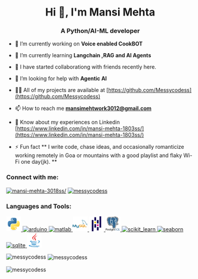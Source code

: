 <h1 align="center">Hi 👋, I'm Mansi Mehta</h1>
<h3 align="center">A Python/AI-ML developer</h3>

- 🔭 I’m currently working on **Voice enabled CookBOT**

- 🌱 I’m currently learning **Langchain ,RAG and AI Agents**

- 👯 I have started collaborationg with friends recently here.

- 🤝 I’m looking for help with **Agentic AI**

- 👨‍💻 All of my projects are available at [https://github.com/Messycodess](https://github.com/Messycodess)

- 📫 How to reach me **mansimehtwork3012@gmail.com**

- 📄 Know about my experiences on Linkedin [https://www.linkedin.com/in/mansi-mehta-1803ss/](https://www.linkedin.com/in/mansi-mehta-1803ss/)

- ⚡ Fun fact ** I write code, chase ideas, and occasionally romanticize working remotely in Goa or mountains with a good playlist and flaky Wi-Fi one day(jk). **

<h3 align="left">Connect with me:</h3>
<p align="left">
<a href="https://linkedin.com/in/mansi-mehta-1803ss/" target="blank"><img align="center" src="https://raw.githubusercontent.com/rahuldkjain/github-profile-readme-generator/master/src/images/icons/Social/linked-in-alt.svg" alt="mansi-mehta-3018ss/" height="30" width="40" /></a>
<a href="https://www.leetcode.com/messycodess" target="blank"><img align="center" src="https://raw.githubusercontent.com/rahuldkjain/github-profile-readme-generator/master/src/images/icons/Social/leet-code.svg" alt="messycodess" height="30" width="40" /></a>
</p>

<h3 align="left">Languages and Tools:</h3>
<p align="left"><a href="https://www.python.org" target="_blank" rel="noreferrer"> <img src="https://raw.githubusercontent.com/devicons/devicon/master/icons/python/python-original.svg" alt="python" width="40" height="40"/> </a> <a href="https://www.arduino.cc/" target="_blank" rel="noreferrer"> <img src="https://cdn.worldvectorlogo.com/logos/arduino-1.svg" alt="arduino" width="40" height="40"/> </a>   <a href="https://www.mathworks.com/" target="_blank" rel="noreferrer"> <img src="https://upload.wikimedia.org/wikipedia/commons/2/21/Matlab_Logo.png" alt="matlab" width="40" height="40"/> </a> <a href="https://www.mysql.com/" target="_blank" rel="noreferrer"> <img src="https://raw.githubusercontent.com/devicons/devicon/master/icons/mysql/mysql-original-wordmark.svg" alt="mysql" width="40" height="40"/> </a> <a href="https://pandas.pydata.org/" target="_blank" rel="noreferrer"> <img src="https://raw.githubusercontent.com/devicons/devicon/2ae2a900d2f041da66e950e4d48052658d850630/icons/pandas/pandas-original.svg" alt="pandas" width="40" height="40"/> </a> <a href="https://www.postgresql.org" target="_blank" rel="noreferrer"> <img src="https://raw.githubusercontent.com/devicons/devicon/master/icons/postgresql/postgresql-original-wordmark.svg" alt="postgresql" width="40" height="40"/> </a>  <a href="https://scikit-learn.org/" target="_blank" rel="noreferrer"> <img src="https://upload.wikimedia.org/wikipedia/commons/0/05/Scikit_learn_logo_small.svg" alt="scikit_learn" width="40" height="40"/> </a> <a href="https://seaborn.pydata.org/" target="_blank" rel="noreferrer"> <img src="https://seaborn.pydata.org/_images/logo-mark-lightbg.svg" alt="seaborn" width="40" height="40"/> </a> <a href="https://www.sqlite.org/" target="_blank" rel="noreferrer"> <img src="https://www.vectorlogo.zone/logos/sqlite/sqlite-icon.svg" alt="sqlite" width="40" height="40"/> </a> <a href="https://www.java.com" target="_blank" rel="noreferrer"> <img src="https://raw.githubusercontent.com/devicons/devicon/master/icons/java/java-original.svg" alt="java" width="40" height="40"/> </a></p>

<p><img align="left" src="https://github-readme-stats.vercel.app/api/top-langs?username=messycodess&show_icons=true&locale=en&layout=compact" alt="messycodess" /></p>

<p>&nbsp;<img align="center" src="https://github-readme-stats.vercel.app/api?username=messycodess&show_icons=true&locale=en" alt="messycodess" /></p>

<p><img align="center" src="https://github-readme-streak-stats.herokuapp.com/?user=messycodess&" alt="messycodess" /></p>

